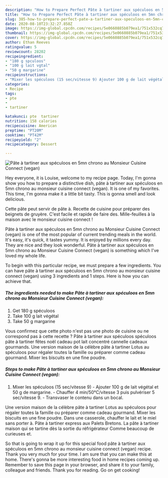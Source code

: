 ```yaml
---
description: "How to Prepare Perfect Pâte à tartiner aux spéculoos en 5mn chrono au Monsieur Cuisine Connect (vegan)"
title: "How to Prepare Perfect Pâte à tartiner aux spéculoos en 5mn chrono au Monsieur Cuisine Connect (vegan)"
slug: 385-how-to-prepare-perfect-pate-a-tartiner-aux-speculoos-en-5mn-chrono-au-monsieur-cuisine-connect-vegan
date: 2020-08-10T23:32:27.858Z
image: https://img-global.cpcdn.com/recipes/5e0660885b079ea1/751x532cq70/pate-a-tartiner-aux-speculoos-en-5mn-chrono-au-monsieur-cuisine-connect-vegan-photo-principale-de-la-recette.jpg
thumbnail: https://img-global.cpcdn.com/recipes/5e0660885b079ea1/751x532cq70/pate-a-tartiner-aux-speculoos-en-5mn-chrono-au-monsieur-cuisine-connect-vegan-photo-principale-de-la-recette.jpg
cover: https://img-global.cpcdn.com/recipes/5e0660885b079ea1/751x532cq70/pate-a-tartiner-aux-speculoos-en-5mn-chrono-au-monsieur-cuisine-connect-vegan-photo-principale-de-la-recette.jpg
author: Ethan Reeves
ratingvalue: 5
reviewcount: 28202
recipeingredient:
- "180 g spculoos"
- "100 g lait vgtal"
- "50 g margarine"
recipeinstructions:
- "Mixer les spéculoos (15 sec/vitesse 9) Ajouter 100 g de lait végétal et 50 g de margarine.  Chauffer 4 min/50°C/vitesse 3 puis pulvériser 5 sec/vitesse 9. Transvaser le contenu dans un bocal."
categories:
- Recipe
tags:
- pte
- 
- tartiner

katakunci: pte  tartiner 
nutrition: 158 calories
recipecuisine: American
preptime: "PT20M"
cooktime: "PT42M"
recipeyield: "2"
recipecategory: Dessert

---
```



![Pâte à tartiner aux spéculoos en 5mn chrono au Monsieur Cuisine Connect (vegan)](https://img-global.cpcdn.com/recipes/5e0660885b079ea1/751x532cq70/pate-a-tartiner-aux-speculoos-en-5mn-chrono-au-monsieur-cuisine-connect-vegan-photo-principale-de-la-recette.jpg)

Hey everyone, it is Louise, welcome to my recipe page. Today, I'm gonna show you how to prepare a distinctive dish, pâte à tartiner aux spéculoos en 5mn chrono au monsieur cuisine connect (vegan). It is one of my favorites. This time, I'm gonna make it a little bit tasty. This is gonna smell and look delicious.

Cette pâte peut servir de pâte à. Recette de cuisine pour préparer des beignets de gruyère. C&#39;est facile et rapide de faire des. Mille-feuilles à la maison avec le monsieur cuisine connect !

Pâte à tartiner aux spéculoos en 5mn chrono au Monsieur Cuisine Connect (vegan) is one of the most popular of current trending meals in the world. It's easy, it's quick, it tastes yummy. It is enjoyed by millions every day. They are nice and they look wonderful. Pâte à tartiner aux spéculoos en 5mn chrono au Monsieur Cuisine Connect (vegan) is something which I've loved my whole life.


To begin with this particular recipe, we must prepare a few ingredients. You can have pâte à tartiner aux spéculoos en 5mn chrono au monsieur cuisine connect (vegan) using 3 ingredients and 1 steps. Here is how you can achieve that.

<!--inarticleads1-->

##### The ingredients needed to make Pâte à tartiner aux spéculoos en 5mn chrono au Monsieur Cuisine Connect (vegan):

1. Get 180 g spéculoos
1. Take 100 g lait végétal
1. Take 50 g margarine


Vous confirmez que cette photo n&#39;est pas une photo de cuisine ou ne correspond pas à cette recette ? Pâte à tartiner aux spéculoos spéculoos pâte à tartiner fêtes noël cadeau pot lait concentré cannelle cadeaux gourmands. Une version maison de la célèbre pâte à tartiner Lotus au spéculoos pour régaler toutes la famille ou préparer comme cadeau gourmand. Mixer les biscuits en une fine poudre. 

<!--inarticleads2-->

##### Steps to make Pâte à tartiner aux spéculoos en 5mn chrono au Monsieur Cuisine Connect (vegan):

1. Mixer les spéculoos (15 sec/vitesse 9) - Ajouter 100 g de lait végétal et 50 g de margarine.  - Chauffer 4 min/50°C/vitesse 3 puis pulvériser 5 sec/vitesse 9. - Transvaser le contenu dans un bocal.


Une version maison de la célèbre pâte à tartiner Lotus au spéculoos pour régaler toutes la famille ou préparer comme cadeau gourmand. Mixer les biscuits en une fine poudre. Dans une casserole, chauffer le lait et le miel sans porter à. Pâte à tartiner express aux Palets Bretons. La pâte à tartiner maison qui se tartine dès la sortie du réfrigérateur Comme beaucoup de curieuses et. 

So that is going to wrap it up for this special food pâte à tartiner aux spéculoos en 5mn chrono au monsieur cuisine connect (vegan) recipe. Thank you very much for your time. I am sure that you can make this at home. There's gonna be more interesting food in home recipes coming up. Remember to save this page in your browser, and share it to your family, colleague and friends. Thank you for reading. Go on get cooking!
